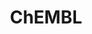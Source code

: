 ---
layout: default
bigquery: https://console.cloud.google.com/bigquery?p=patents-public-data&d=ebi_chembl&page=dataset
citation: '"The ChEMBL database in 2017." Anna Gaulton, Anne Hersey, Michał Nowotka,
  A Patrícia Bento, Jon Chambers, David Mendez, Prudence Mutowo, Francis Atkinson,
  Louisa J Bellis, Elena Cibrián-Uhalte, Mark Davies, Nathan Dedman, Anneli Karlsson,
  María Paula Magariños, John P Overington, George Papadatos, Ines Smit, Andrew R
  Leach Nucleic acids Research (2017) 45 (Database Issue), D945-D954'
contributors: European Bioinformatics Institute
cost: None
description: ChEMBL Data is a manually curated database of small molecules used in
  drug discovery, including information about existing patented drugs.
documentation: 'schema: https://www.ebi.ac.uk/chembl/db_schema


  '
last_edit: 04/11/2022, 07:59:54
location: https://console.cloud.google.com/marketplace/product/google_patents_public_datasets/chembl
maintained_by: EMBL-EBI, an outstation of European Molecular Biology Laboratory
related_publications: '

  ChEMBL: towards direct deposition of bioassay data.


  Mendez D, Gaulton A, Bento AP, Chambers J, De Veij M, Félix E, Magariños MP, Mosquera
  JF, Mutowo P, Nowotka M, Gordillo-Marañón M, Hunter F, Junco L, Mugumbate G, Rodriguez-Lopez
  M, Atkinson F, Bosc N, Radoux CJ, Segura-Cabrera A, Hersey A, Leach AR.


  — Nucleic Acids Res. 2019; 47(D1):D930-D940. doi: 10.1093/nar/gky1075

  '
schema_fields:
- mechanism_of_action
- metref_id
- published_units
- cellosaurus_id
- definition
- lle
- last_active
- alert_set_id
- cidx
- protein_class_id
- priority
- type
- data_validity_comment
- abstract
- cx_most_bpka
- entity_id
- first_in_class
- parent_go_id
- max_phase_for_ind
- start_position
- standard_type
- standard_upper_value
- mc_tax_id
- src_assay_id
- bao_id
- usan_stem_definition
- aidx
- published_value
- hrac_class_id
- mc_target_name
- alert_name
- usan_year
- compsyn_id
- version
- route
- assay_source
- as_id
- who_extra
- uberon_id
- path
- submission_date
- protclasssyn_id
- molsyn_id
- updated_on
- mw_freebase
- assay_type
- black_box_warning
- chembl_id
- assay_class_id
- smarts
- assay_subcellular_fraction
- inorganic_flag
- helm_notation
- acd_most_apka
- availability_type
- parameter_type
- oral
- polymer_flag
- major_class
- published_type
- bao_format
- level3_description
- comp_class_id
- mc_organism
- compound_key
- volume
- assay_tax_id
- mc_target_accession
- class_level
- met_id
- country
- ad_type
- qudt_units
- parenteral
- tissue_id
- enzyme_tid
- usan_stem_id
- actsm_id
- normal_range_min
- assay_strain
- active_molregno
- patent_use_code
- sitecomp_id
- num_ro5_violations
- relationship
- molecular_species
- upper_value
- tid_fixed
- tid
- src_description
- targcomp_id
- patent_id
- dosage_form
- set_name
- usan_substem
- indref_id
- drugind_id
- go_id
- mesh_id
- l5
- authors
- cell_source_tax_id
- caloha_id
- component_type
- domain_id
- rtb
- frac_code
- compd_id
- annotation
- source
- curation_comment
- selectivity_comment
- disease_efficacy
- ref_type
- cell_id
- canonical_smiles
- co_stem_id
- parent_type
- warning_class
- chirality
- smid
- full_molformula
- toid
- withdrawn_year
- frac_class_id
- standard_text_value
- research_stem
- protein_class_desc
- journal
- drug_product_flag
- bto_id
- stem_class
- delist_flag
- ddd_value
- ddd_admr
- curated_by
- max_phase
- pref_name
- metabolite_record_id
- standard_flag
- alogp
- acd_most_bpka
- irac_code
- aspect
- status
- mol_atc_id
- binding_site_comment
- record_id
- met_comment
- therapeutic_flag
- cell_name
- enzyme_name
- end_position
- ddd_comment
- molfile
- updated_by
- hba_lipinski
- direct_interaction
- heavy_atoms
- warning_year
- mecref_id
- structure_type
- related_tid
- mc_target_type
- met_conversion
- entity_type
- standard_value
- assay_desc
- hbd_lipinski
- syn_type
- ass_cls_map_id
- mol_irac_id
- ingredient
- l2
- synonyms
- ddd_id
- activity_count
- l6
- efo_id
- standard_inchi
- le
- sequence
- patent_expire_date
- std_act_id
- confidence
- previous_company
- oc_id
- level4_description
- uo_units
- bei
- accession
- nda_type
- efo_term
- chebi_par_id
- standard_units
- mec_id
- standard_relation
- protein_class_synonym
- qed_weighted
- targrel_id
- warning_country
- comments
- organism
- homologue
- cell_source_tissue
- usan_stem
- first_page
- domain_description
- src_short_name
- subgroup
- downgraded
- ref_id
- level2
- job_id
- rgid
- site_id
- pchembl_value
- ridx
- trade_name
- mol_frac_id
- doc_id
- mesh_heading
- activity_id
- ddd_units
- res_stem_id
- alert_id
- action_type
- level2_description
- units
- l7
- mol_hrac_id
- sei
- withdrawn_flag
- mw_monoisotopic
- full_mwt
- log_id
- ro3_pass
- l8
- relationship_desc
- ap_id
- psa
- l3
- l1
- num_lipinski_ro5_violations
- withdrawn_reason
- name
- prediction_method
- last_page
- potential_duplicate
- company
- biocomp_id
- strength
- cx_logd
- molregno
- relation
- component_id
- published_relation
- molecule_type
- tbl
- clo_id
- patent_no
- class_type
- assay_organism
- title
- warning_description
- substrate_record_id
- warning_id
- orig_description
- pathway_key
- applicant_full_name
- hbd
- target_mapping
- warnref_id
- pathway_id
- predbind_id
- assay_param_id
- level5
- src_id
- target_desc
- natural_product
- isoform
- db_source
- atc_code
- short_name
- species_group_flag
- hrac_code
- formulation_id
- domain_type
- doi
- publication_number
- source_domain_id
- stat
- tax_id
- cx_most_apka
- parent_molregno
- acd_logd
- withdrawn_class
- parameter_value
- cl_lincs_id
- result_flag
- site_name
- num_alerts
- activity_comment
- indication_class
- warning_type
- description
- cell_ontology_id
- mutation
- text_value
- site_residues
- assay_category
- variant_id
- label
- level3
- level1
- assay_test_type
- first_approval
- drug_substance_flag
- level1_description
- topical
- active_ingredient
- sequence_md5sum
- molecular_mechanism
- level4
- year
- pubmed_id
- value
- assay_tissue
- assay_cell_type
- src_compound_id
- stem
- prod_pat_id
- parent_id
- cell_description
- idx
- standard_inchi_key
- compound_name
- innovator_company
- issue
- l4
- withdrawn_country
- dosed_ingredient
- who_name
- prodrug
- drug_record_id
- cpd_str_alert_id
- normal_range_max
- ref_url
- comp_go_id
- confidence_score
- product_id
- cx_logp
- aromatic_rings
- acd_logp
- approval_date
- creation_date
- hba
- component_synonym
- db_version
- assay_id
- mechanism_comment
- cell_source_organism
- doc_type
- target_type
- relationship_type
- bao_endpoint
- irac_class_id
- domain_name
shortname: chembl
tags:
- biotechnology
- health
- chemical
- bioinformatics
- medical
terms_of_use: CC BY-SA 3.0
title: ChEMBL
uuid: e232a192-965c-4ec9-904c-155b6dfe56c5
---